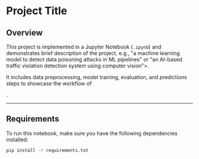 # Project Title

##  Overview
This project is implemented in a Jupyter Notebook (`.ipynb`) and demonstrates brief description of the project, e.g., "a machine learning model to detect data poisoning attacks in ML pipelines" or "an AI-based traffic violation detection system using computer vision">.

It includes data preprocessing, model training, evaluation, and predictions steps to showcase the workflow of <main purpose or goal>.

---

##  Requirements
To run this notebook, make sure you have the following dependencies installed:

```bash
pip install -r requirements.txt
